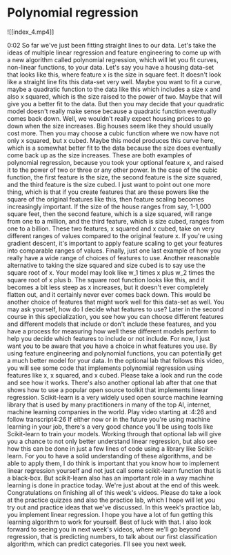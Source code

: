 # Polynomial regression
![[index_4.mp4]]

0:02
So far we've just been fitting straight lines to our data. Let's take the ideas of multiple linear regression and feature engineering to come up with a new algorithm called polynomial regression, which will let you fit curves, non-linear functions, to your data. Let's say you have a housing data-set that looks like this, where feature x is the size in square feet. It doesn't look like a straight line fits this data-set very well. Maybe you want to fit a curve, maybe a quadratic function to the data like this which includes a size x and also x squared, which is the size raised to the power of two. Maybe that will give you a better fit to the data. But then you may decide that your quadratic model doesn't really make sense because a quadratic function eventually comes back down. Well, we wouldn't really expect housing prices to go down when the size increases. Big houses seem like they should usually cost more. Then you may choose a cubic function where we now have not only x squared, but x cubed. Maybe this model produces this curve here, which is a somewhat better fit to the data because the size does eventually come back up as the size increases. These are both examples of polynomial regression, because you took your optional feature x, and raised it to the power of two or three or any other power. In the case of the cubic function, the first feature is the size, the second feature is the size squared, and the third feature is the size cubed. I just want to point out one more thing, which is that if you create features that are these powers like the square of the original features like this, then feature scaling becomes increasingly important. If the size of the house ranges from say, 1-1,000 square feet, then the second feature, which is a size squared, will range from one to a million, and the third feature, which is size cubed, ranges from one to a billion. These two features, x squared and x cubed, take on very different ranges of values compared to the original feature x. If you're using gradient descent, it's important to apply feature scaling to get your features into comparable ranges of values. Finally, just one last example of how you really have a wide range of choices of features to use. Another reasonable alternative to taking the size squared and size cubed is to say use the square root of x. Your model may look like w_1 times x plus w_2 times the square root of x plus b. The square root function looks like this, and it becomes a bit less steep as x increases, but it doesn't ever completely flatten out, and it certainly never ever comes back down. This would be another choice of features that might work well for this data-set as well. You may ask yourself, how do I decide what features to use? Later in the second course in this specialization, you see how you can choose different features and different models that include or don't include these features, and you have a process for measuring how well these different models perform to help you decide which features to include or not include. For now, I just want you to be aware that you have a choice in what features you use. By using feature engineering and polynomial functions, you can potentially get a much better model for your data. In the optional lab that follows this video, you will see some code that implements polynomial regression using features like x, x squared, and x cubed. Please take a look and run the code and see how it works. There's also another optional lab after that one that shows how to use a popular open source toolkit that implements linear regression. Scikit-learn is a very widely used open source machine learning library that is used by many practitioners in many of the top AI, internet, machine learning companies in the world.
Play video starting at :4:26 and follow transcript4:26
If either now or in the future you're using machine learning in your job, there's a very good chance you'll be using tools like Scikit-learn to train your models. Working through that optional lab will give you a chance to not only better understand linear regression, but also see how this can be done in just a few lines of code using a library like Scikit-learn. For you to have a solid understanding of these algorithms, and be able to apply them, I do think is important that you know how to implement linear regression yourself and not just call some scikit-learn function that is a black-box. But scikit-learn also has an important role in a way machine learning is done in practice today. We're just about at the end of this week. Congratulations on finishing all of this week's videos. Please do take a look at the practice quizzes and also the practice lab, which I hope will let you try out and practice ideas that we've discussed. In this week's practice lab, you implement linear regression. I hope you have a lot of fun getting this learning algorithm to work for yourself. Best of luck with that. I also look forward to seeing you in next week's videos, where we'll go beyond regression, that is predicting numbers, to talk about our first classification algorithm, which can predict categories. I'll see you next week.